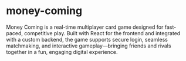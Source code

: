 # money-coming
Money Coming is a real-time multiplayer card game designed for fast-paced, competitive play. Built with React for the frontend and integrated with a custom backend, the game supports secure login, seamless matchmaking, and interactive gameplay—bringing friends and rivals together in a fun, engaging digital experience.
